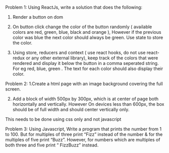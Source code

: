 Problem 1:
Using ReactJs, write a solution that does the following:
1. Render a button on dom

2. On button click change the color of the button randomly 
( available colors are red, green, blue, black and orange ), 
However if the previous color was blue the next color should always be green. 
Use state to store the color.

3. Using store, reducers and context 
( use react hooks, do not use react-redux or any other external library), 
keep track of the colors that were rendered and display it below the button 
in a comma seperated string. For eg red, blue, green . 
The text for each color should also display their color.

Problem 2:
1.Create a html page with an image background covering the full screen.

2. Add a block of width 500px by 300px, which is at center of page both horizontally 
and vertically. However On devices less than 600px, the box should be of full width 
and should center vertically only.

This needs to be done using css only and not javascript

Problem 3:
Using Javascript, 
Write a program that prints the number from 1 to 100. 
But for multiples of three print “Fizz” instead of the number & 
for the multiples of five print “Buzz”. However, for numbers which 
are multiples of both three and five print “ FizzBuzz” instead.


